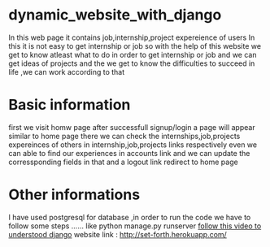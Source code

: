 # **dynamic_website_with_django**
 In this web page it contains job,internship,project expereience of users 
 In this it is not easy to get internship or job so with the help of this website we get to know atleast what to do in order to get internship or job and we can get ideas of projects and the we get to know the difficulties to succeed in life ,we can work according to that
# Basic information 
 first we visit homw page after successfull signup/login a page will appear similar to home page there we can check the internships,job,projects expereinces of others in internship,job,projects links respectively even we can able to find our experiences in accounts link and we can update the corressponding fields in that and a logout link redirect to home page
# Other informations
 I have used postgresql for database ,in order to run the code we have to follow some steps ...... like python manage.py runserver 
[follow this video to understood django](https://youtu.be/OTmQOjsl0eg)
website link : http://set-forth.herokuapp.com/
